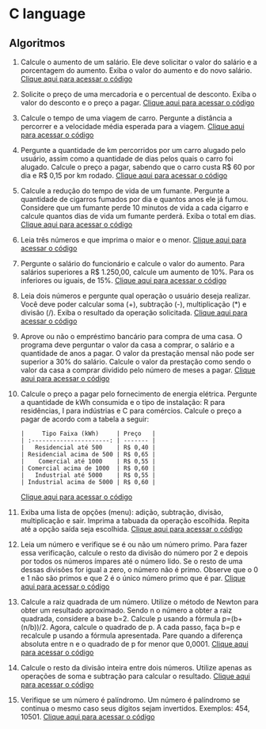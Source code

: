 # C language</h1>

## Algoritmos

1.  Calcule o aumento de um salário. Ele deve solicitar o valor do salário e a porcentagem do aumento. Exiba o valor do aumento e do novo salário. [Clique aqui para acessar o código](algorithms/01_wage_increase.c)

2.  Solicite o preço de uma mercadoria e o percentual de desconto. Exiba o valor do desconto e o preço a pagar. [Clique aqui para acessar o código](algorithms/02_discount_amount.c)

3.  Calcule o tempo de uma viagem de carro. Pergunte a distância a percorrer e a velocidade média esperada para a viagem. [Clique aqui para acessar o código](algorithms/03_travel_time.c)

4.  Pergunte a quantidade de km percorridos por um carro alugado pelo usuário, assim como a quantidade de dias pelos quais o carro foi alugado. Calcule o preço a pagar, sabendo que o carro custa R$ 60 por dia e R$ 0,15 por km rodado. [Clique aqui para acessar o código](algorithms/04_rental_car.c)

5.  Calcule a redução do tempo de vida de um fumante. Pergunte a quantidade de cigarros fumados por dia e quantos anos ele já fumou. Considere que um fumante perde 10 minutos de vida a cada cigarro e calcule quantos dias de vida um fumante perderá. Exiba o total em dias. [Clique aqui para acessar o código](algorithms/05_life_time.c)

6.  Leia três números e que imprima o maior e o menor. [Clique aqui para acessar o código](algorithms/06_larger_and_smaller_number.c)

7.  Pergunte o salário do funcionário e calcule o valor do aumento. Para salários superiores a R$ 1.250,00, calcule um aumento de 10%. Para os inferiores ou iguais, de 15%. [Clique aqui para acessar o código](algorithms/07_wage_increase_2.c)

8.  Leia dois números e pergunte qual operação o usuário deseja realizar. Você deve poder calcular soma (+), subtração (-), multiplicação (\*) e divisão (/). Exiba o resultado da operação solicitada. [Clique aqui para acessar o código](algorithms/08_calculator.c)

9.  Aprove ou não o empréstimo bancário para compra de uma casa. O programa deve perguntar o valor da casa a comprar, o salário e a quantidade de anos a pagar. O valor da prestação mensal não pode ser superior a 30% do salário. Calcule o valor da prestação como sendo o valor da casa a comprar dividido pelo número de meses a pagar. [Clique aqui para acessar o código](algorithms/09_bank_loan.c)

10. Calcule o preço a pagar pelo fornecimento de energia elétrica. Pergunte a quantidade de kWh consumida e o tipo de instalação: R para residências, I para indústrias e C para comércios. Calcule o preço a pagar de acordo com a tabela a seguir:

        |     Tipo Faixa (kWh)     | Preço   |
        | :----------------------: | ------- |
        |   Residencial até 500    | R$ 0,40 |
        | Residencial acima de 500 | R$ 0,65 |
        |    Comercial até 1000    | R$ 0,55 |
        | Comercial acima de 1000  | R$ 0,60 |
        |   Industrial até 5000    | R$ 0,55 |
        | Industrial acima de 5000 | R$ 0,60 |

    [Clique aqui para acessar o código](algorithms/10_electric_energy.c)

11. Exiba uma lista de opções (menu): adição, subtração, divisão, multiplicação e sair. Imprima a tabuada da operação escolhida. Repita até a opção saída seja escolhida. [Clique aqui para acessar o código](algorithms/11_calculator_menu.c)

12. Leia um número e verifique se é ou não um número primo. Para fazer essa verificação, calcule o resto da divisão do número por 2 e depois por todos os números ímpares até o número lido. Se o resto de uma dessas divisões for igual a zero, o número não é primo. Observe que o 0 e 1 não são primos e que 2 é o único número primo que é par. [Clique aqui para acessar o código](algorithms/12_prime_number.c)

13. Calcule a raiz quadrada de um número. Utilize o método de Newton para obter um resultado aproximado. Sendo n o número a obter a raiz quadrada, considere a base b=2. Calcule p usando a fórmula p=(b+(n/b))/2. Agora, calcule o quadrado de p. A cada passo, faça b=p e recalcule p usando a fórmula apresentada. Pare quando a diferença absoluta entre n e o quadrado de p for menor que 0,0001. [Clique aqui para acessar o código](algorithms/13_square_root.c)

14. Calcule o resto da divisão inteira entre dois números. Utilize apenas as operações de soma e subtração para calcular o resultado. [Clique aqui para acessar o código](algorithms/14_division_rest.c)

15. Verifique se um número é palíndromo. Um número é palíndromo se continua o mesmo caso seus dígitos sejam invertidos. Exemplos: 454, 10501. [Clique aqui para acessar o código](algorithms/15_palindromo.c)